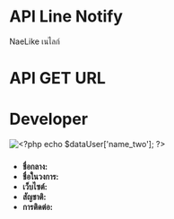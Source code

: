 # API Line Notify
NaeLike เนไลก์

# API GET URL

# Developer
<div class="row">
            <div class="col-lg-4">
              <img src="<?php echo $dataUser['profile_img']; ?>" class="img-fluid" alt="<?php echo $dataUser['name_two']; ?>">
            </div>
            <div class="col-lg-8 pt-4 pt-lg-0 content mt-4">
              <h3><?php echo $dataUser['italic_content']; ?></h3>
              <p class="font-italic">
                <?php echo $dataUser['italic']; ?>
              </p>
              <div class="row">
                <div class="col-lg-6 col-12">
                  <ul>
                    <li><i class="icofont-rounded-right"></i> <strong>ชื่อกลาง:</strong> <?php echo $dataUser['name_one']; ?></li>
                    <li><i class="icofont-rounded-right"></i> <strong>ชื่อในวงการ:</strong> <?php echo $dataUser['name_two']; ?></li>
                    <li>
                      <i class="icofont-rounded-right"></i> <strong>เว็บไซต์:</strong>
                      <a href="<?php echo $dataUser['web']; ?>" target="_blank"><?php echo $dataUser['web']; ?></a>
                    </li>
                    <li><i class="icofont-rounded-right"></i> <strong>สัญชาติ:</strong> <?php echo $dataUser['nationality']; ?></li>
                    <li>
                      <i class="icofont-rounded-right"></i> <strong>การติดต่อ:</strong>
                      <a href="<?php echo $dataUser['line_account_url']; ?>" target="_blank"><?php echo $dataUser['line_account']; ?></a>
                    </li>
                  </ul>
                </div>
              </div>
              <p>
                <?php echo $dataUser['italic_p']; ?>
              </p>
            </div>
          </div>
